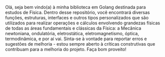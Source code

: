 Olá, seja bem vindo(a) à minha biblioteca em Golang destinada para estudos de Física. Dentro desse repositório, você encontrará diversas funções, estruturas, interfaces e outros tipos personalizados que são utilizados para realizar operações e cálculos envolvendo grandezas físicas de todas as áreas fundamentais e clássicas da Física: a Mecânica newtoniana, ondulatória, eletrostática, eletromagnetismo, óptica, termodinâmica, e por aí vai. Sinta-se à vontade para reportar erros e sugestões de melhoria - estou sempre aberto à críticas construtivas que contribuam para a melhoria do projeto. Faça bom proveito!
